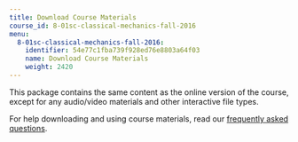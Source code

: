 ```yaml
---
title: Download Course Materials
course_id: 8-01sc-classical-mechanics-fall-2016
menu:
  8-01sc-classical-mechanics-fall-2016:
    identifier: 54e77c1fba739f928ed76e8803a64f03
    name: Download Course Materials
    weight: 2420
---
```

This package contains the same content as the online version of the course, except for any audio/video materials and other interactive file types.

For help downloading and using course materials, read our [frequently asked questions](https://ocw.mit.edu/help/faq-technology/).